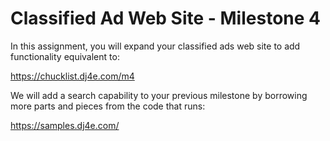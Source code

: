 Classified Ad Web Site - Milestone 4
====================================

In this assignment, you will expand your classified ads web site to add functionality
equivalent to:

https://chucklist.dj4e.com/m4

We will add a search capability to your previous milestone by borrowing more parts and pieces from the code that runs:

https://samples.dj4e.com/

